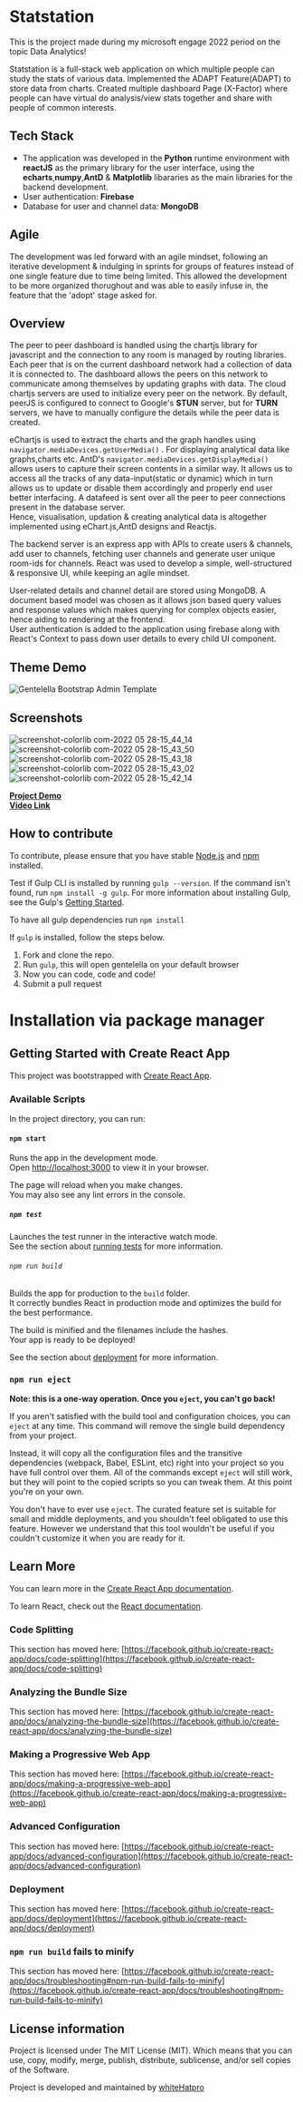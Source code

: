 # Statstation
This is the project made during my microsoft engage 2022 period on the topic Data Analytics!

Statstation is a full-stack web application on which multiple people can study the stats of various data.
Implemented the ADAPT Feature(ADAPT) to store data from charts.
Created multiple dashboard Page (X-Factor) where people can have virtual do analysis/view stats together and share with people of common interests.



## Tech Stack

- The application was developed in the **Python** runtime environment with **reactJS** as the primary library for the user interface, using the **echarts**,**numpy**,**AntD** & **Matplotlib** libararies as the main libraries for the backend development.
- User authentication:  **Firebase**
- Database for user and channel data: **MongoDB**

## Agile
The development was led forward with an agile mindset, following an iterative development & indulging in sprints for groups of features instead of one single feature due to time being limited. This allowed the development to be more organized thorughout and was able to easily infuse in, the feature that the 'adopt' stage asked for.

## Overview

The peer to peer dashboard is handled using the chartjs library for javascript and the connection to any room is managed by routing libraries. Each peer that is on the current dashboard network had a collection of data it is connected to. The dashboard allows the peers on this network to communicate among themselves by updating graphs with data. The cloud chartjs servers are used to initialize every peer on the network. By default, peerJS is configured to connect to Google's **STUN** server, but for **TURN** servers, we have to manually configure the details while the peer data is created.

eChartjs is used to extract the charts and the graph handles using ``navigator.mediaDevices.getUserMedia()`` . For displaying analytical data like graphs,charts etc. AntD's ``navigator.mediaDevices.getDisplayMedia()`` allows users to capture their screen contents in a similar way. It allows us to access all the tracks of any data-input(static or dynamic) which in turn allows us to update or disable them accordingly and properly end user better interfacing. A datafeed is sent over all the peer to peer connections present in the database server.  
Hence, visualisation, updation & creating analytical data is altogether implemented using eChart.js,AntD designs and Reactjs.

The backend server is an express app with APIs to create users & channels, add user to channels, fetching user channels and generate user unique room-ids for channels. React was used to develop a simple, well-structured & responsive UI, while keeping an agile mindset.  

User-related details and channel detail are stored using MongoDB. A document based model was chosen as it allows json based query values and response values which makes querying for complex objects easier, hence aiding to rendering at the frontend.  
User authentication is added to the application using firebase along with React's Context to pass down user details to every child UI component.

## Theme Demo
![Gentelella Bootstrap Admin Template](https://cdn.colorlib.com/wp/wp-content/uploads/sites/2/gentelella-admin-template-preview.jpg 
"Gentelella Theme Browser Preview")
## Screenshots
![screenshot-colorlib com-2022 05 28-15_44_14](https://user-images.githubusercontent.com/77486870/170821004-84b5d757-03f4-4823-8d62-3a88935dbb4a.png)
![screenshot-colorlib com-2022 05 28-15_43_50](https://user-images.githubusercontent.com/77486870/170821006-297ed0a7-8c03-4158-adff-6ac6801ba878.png)
![screenshot-colorlib com-2022 05 28-15_43_18](https://user-images.githubusercontent.com/77486870/170821008-1b313b39-837e-432c-8cec-2d8a4486690d.png)
![screenshot-colorlib com-2022 05 28-15_43_02](https://user-images.githubusercontent.com/77486870/170821009-a8eda769-4cb0-4b1d-927a-9a72f735c561.png)
![screenshot-colorlib com-2022 05 28-15_42_14](https://user-images.githubusercontent.com/77486870/170821014-dd2e4295-cfbd-4dc3-b773-a15776f9e235.png)

**[Project Demo](https://colorlib.com/polygon/gentelella/index.html)**  
**[Video Link](https://drive.google.com/file/d/1lUAVhAUr01o8-BoUeq2sph8le1GdpafO/view?usp=sharing)**  
## How to contribute
To contribute, please ensure that you have stable [Node.js](https://nodejs.org/) and [npm](https://npmjs.com) installed.

Test if Gulp CLI is installed by running `gulp --version`.  If the command isn't found, run `npm install -g gulp`.  For more information about installing Gulp, see the Gulp's [Getting Started](https://github.com/gulpjs/gulp/blob/master/docs/getting-started.md).

To have all gulp dependencies run ```npm install```

If `gulp` is installed, follow the steps below.

1. Fork and clone the repo.
2. Run `gulp`, this will open gentelella on your default browser
3. Now you can code, code and code!
4. Submit a pull request

# Installation via package manager

## Getting Started with Create React App

This project was bootstrapped with [Create React App](https://github.com/facebook/create-react-app).

### Available Scripts

In the project directory, you can run:

#### `npm start`

Runs the app in the development mode.\
Open [http://localhost:3000](http://localhost:3000) to view it in your browser.

The page will reload when you make changes.\
You may also see any lint errors in the console.

##### `npm test`

Launches the test runner in the interactive watch mode.\
See the section about [running tests](https://facebook.github.io/create-react-app/docs/running-tests) for more information.

###### `npm run build`

Builds the app for production to the `build` folder.\
It correctly bundles React in production mode and optimizes the build for the best performance.

The build is minified and the filenames include the hashes.\
Your app is ready to be deployed!

See the section about [deployment](https://facebook.github.io/create-react-app/docs/deployment) for more information.

### `npm run eject`

**Note: this is a one-way operation. Once you `eject`, you can't go back!**

If you aren't satisfied with the build tool and configuration choices, you can `eject` at any time. This command will remove the single build dependency from your project.

Instead, it will copy all the configuration files and the transitive dependencies (webpack, Babel, ESLint, etc) right into your project so you have full control over them. All of the commands except `eject` will still work, but they will point to the copied scripts so you can tweak them. At this point you're on your own.

You don't have to ever use `eject`. The curated feature set is suitable for small and middle deployments, and you shouldn't feel obligated to use this feature. However we understand that this tool wouldn't be useful if you couldn't customize it when you are ready for it.

## Learn More

You can learn more in the [Create React App documentation](https://facebook.github.io/create-react-app/docs/getting-started).

To learn React, check out the [React documentation](https://reactjs.org/).

### Code Splitting

This section has moved here: [https://facebook.github.io/create-react-app/docs/code-splitting](https://facebook.github.io/create-react-app/docs/code-splitting)

### Analyzing the Bundle Size

This section has moved here: [https://facebook.github.io/create-react-app/docs/analyzing-the-bundle-size](https://facebook.github.io/create-react-app/docs/analyzing-the-bundle-size)

### Making a Progressive Web App

This section has moved here: [https://facebook.github.io/create-react-app/docs/making-a-progressive-web-app](https://facebook.github.io/create-react-app/docs/making-a-progressive-web-app)

### Advanced Configuration

This section has moved here: [https://facebook.github.io/create-react-app/docs/advanced-configuration](https://facebook.github.io/create-react-app/docs/advanced-configuration)

### Deployment

This section has moved here: [https://facebook.github.io/create-react-app/docs/deployment](https://facebook.github.io/create-react-app/docs/deployment)

### `npm run build` fails to minify

This section has moved here: [https://facebook.github.io/create-react-app/docs/troubleshooting#npm-run-build-fails-to-minify](https://facebook.github.io/create-react-app/docs/troubleshooting#npm-run-build-fails-to-minify)

## License information
Project is licensed under The MIT License (MIT). Which means that you can use, copy, modify, merge, publish, distribute, sublicense, and/or sell copies of the Software.

Project is developed and maintained by [whiteHatpro](https://github.com/whiteHatpro)
